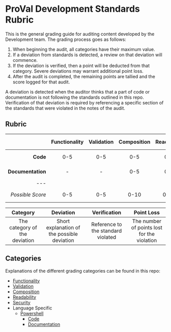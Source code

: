 # ProVal Development Standards Rubric

This is the general grading guide for auditing content developed by the Development team. The grading process goes as follows:

1. When beginning the audit, all categories have their maximum value.
2. If a deviation from standards is detected, a review on that deviation will commence.
3. If the deviation is verified, then a point will be deducted from that category. Severe deviations may warrant additional point loss.
4. After the audit is completed, the remaining points are tallied and the score logged for that audit.

A deviation is detected when the auditor thinks that a part of code or documentation is not following the standards outlined in this repo. Verification of that deviation is required by referencing a specific section of the standards that were violated in the notes of the audit.

## Rubric
|                   | Functionality | Validation | Composition | Readability | Security | Language Specific | *Total* |
| ----------------: | :-----------: | :--------: | :---------: | :---------: | :------: | :---------------: | :-----: |
|          **Code** |      0-5      |    0-5     |     0-5     |     0-5     |   0-5    |       0-5         |  0-35   |
| **Documentation** |       -       |     -      |     0-5     |     0-5     |   0-5    |       0-5         |  0-15   |
|               --- |               |            |             |             |          |                   |         |
|  *Possible Score* |      0-5      |    0-5     |    0-10     |    0-10     |   0-10   |       0-10        |  0-50   |

|           Category            |                  Deviation                  |            Verification            |                 Point Loss                  |
| :---------------------------: | :-----------------------------------------: | :--------------------------------: | :-----------------------------------------: |
| The category of the deviation | Short explanation of the possible deviation | Reference to the standard violated | The number of points lost for the violation |

## Categories
Explanations of the different grading categories can be found in this repo:

- [Functionality](CODE.md#functionality)
- [Validation](CODE.md#validation)
- [Composition](CODE.md#composition)
- [Readability](CODE.md#readability)
- [Security](CODE.md#security)
- Language Specific
  - [Powershell](powershell/)
    - [Code](powershell/CODE.md)
    - [Documentation](powershell/DOCUMENTATION.md)
